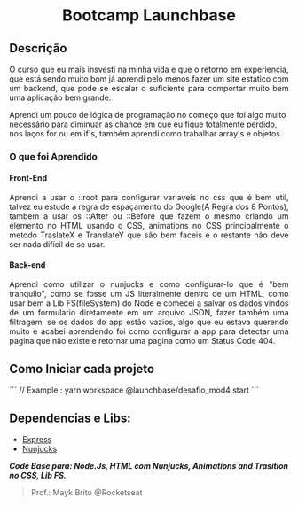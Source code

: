 <h1 align='center'>Bootcamp Launchbase</h1>

## Descrição

<p align='justify'>O curso que eu mais insvesti na minha vida e que o retorno em experiencia, que está sendo muito bom já aprendi pelo menos fazer um site estatico com um backend, que pode se
escalar o suficiente para comportar muito bem uma aplicação bem grande.

Aprendi um pouco de lógica de programação no começo que foi algo muito necessário para diminuar as chance em que eu fique totalmente perdido, nos laços for ou em if's,
também aprendi como trabalhar array's e objetos.</p>

### O que foi Aprendido

#### Front-End

<p align='justify'>Aprendi a usar o ::root para configurar variaveis no css que é bem util, talvez eu estude a regra de espaçamento do Google(A Regra dos 8 Pontos),
tambem a usar os ::After ou ::Before que fazem o mesmo criando um elemento no HTML usando o CSS,
animations no CSS principalmente o metodo TraslateX e TranslateY que são bem faceis e o restante não deve ser nada difícil de se usar.</p>

#### Back-end

<p align='justify'>Aprendi como utilizar o nunjucks e como configurar-lo que é "bem tranquilo", como se fosse um JS literalmente dentro de um HTML,
como usar bem a Lib FS(fileSystem) do Node e comecei a salvar os dados vindos de um formulario diretamente em um arquivo JSON,
fazer também uma filtragem, se os dados do app estão vazios,
algo que eu estava querendo muito e acabei aprendendo foi como configurar a app para detectar uma pagina que não existe e retornar uma pagina como um Status Code 404.</p>

## Como Iniciar cada projeto

´´´
// Example :
yarn workspace @launchbase/desafio_mod4 start
´´´

## Dependencias e Libs:

- [Express](http://expressjs.com/pt-br/)
- [Nunjucks](https://mozilla.github.io/nunjucks/)

**_Code Base para: Node.Js, HTML com Nunjucks, Animations and Trasition no CSS, Lib FS._**

> Prof.: Mayk Brito @Rocketseat
